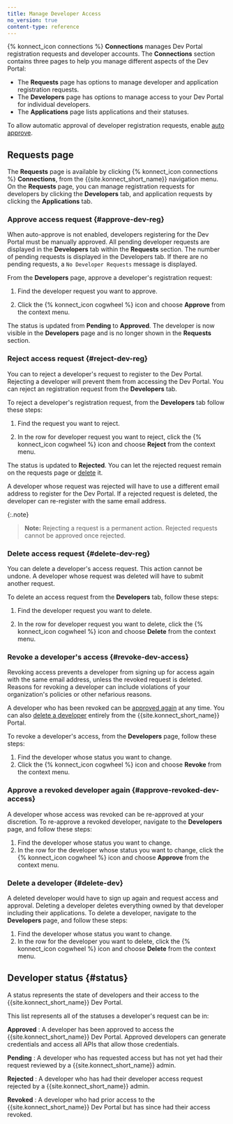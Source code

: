 ```yaml
---
title: Manage Developer Access
no_version: true
content-type: reference
---
```

{% konnect_icon connections %} **Connections** manages Dev Portal registration requests and developer accounts.
The **Connections** section contains three pages to help you manage different aspects of the Dev Portal:
* The **Requests** page has options to manage developer and application registration requests.
* The **Developers** page has options to manage access to your Dev Portal for individual developers.
* The **Applications** page lists applications and their statuses.

To allow automatic approval of developer registration requests,
enable [auto approve](/konnect/dev-portal/access-and-approval/auto-approve-devs-apps).

## Requests page

The **Requests** page is available by clicking {% konnect_icon connections %} **Connections**, from the {{site.konnect_short_name}} navigation menu. On the **Requests** page, you can manage registration requests for developers by clicking the **Developers** tab, and application requests by clicking the **Applications** tab.

### Approve access request {#approve-dev-reg}

When auto-approve is not enabled, developers registering for the Dev Portal must be manually approved. All pending developer requests are displayed in the **Developers** tab within the **Requests** section. The number of pending requests is displayed in the Developers tab. If there are no pending requests, a `No Developer Requests` message is displayed.

From the **Developers** page, approve a developer's registration request:

1. Find the developer request you want to approve.

2.  Click the {% konnect_icon cogwheel %} icon and choose
   **Approve** from the context menu.

The status is updated from **Pending** to **Approved**. The developer
is now visible in the **Developers** page and is no longer shown in the **Requests** section.

### Reject access request {#reject-dev-reg}

You can to reject a developer's request to register to the Dev Portal. Rejecting a developer will prevent them from accessing the Dev Portal. You can reject an registration request from the **Developers** tab. 

To reject a developer's registration request, from the **Developers** tab follow these steps: 

1.  Find the request you want to reject.

2.  In the row for developer request you want to reject, click the {% konnect_icon cogwheel %} icon and choose
   **Reject** from the context menu.

   The status is updated to **Rejected**. You can
   let the rejected request remain on the requests page or
   [delete](#delete-dev-reg) it.

A developer whose request was rejected will have to use a different email address to register for the Dev Portal.
If a rejected request is deleted, the developer can re-register with the same email address.

{:.note}
> **Note:** Rejecting a request is a permanent action. Rejected requests cannot be approved once rejected. 

### Delete access request {#delete-dev-reg}

You can delete a developer's access request. This action cannot be undone. A developer
whose request was deleted will have to submit another request.

To delete an access request from the **Developers** tab, follow these steps: 

1. Find the developer request you want to delete.

2. In the row for developer request you want to delete, click the {% konnect_icon cogwheel %} icon and choose
   **Delete** from the context menu.

### Revoke a developer's access {#revoke-dev-access}

Revoking access prevents a developer from signing up for access again with the same
email address, unless the revoked request is deleted. Reasons for revoking a developer can include
violations of your organization's policies or other nefarious reasons.

A developer who has been revoked can be
[approved again](#approve-revoked-dev-access) at any time. You can also
[delete a developer](#delete-dev) entirely from the {{site.konnect_short_name}} Portal.

To revoke a developer's access, from the **Developers** page, follow these steps:

1. Find the developer whose status you want to change.
2. Click the {% konnect_icon cogwheel %} icon and choose **Revoke** from the
   context menu.

### Approve a revoked developer again {#approve-revoked-dev-access}

A developer whose access was revoked can be re-approved
at your discretion.
To re-approve a revoked developer, navigate to the **Developers** page, and follow these steps: 

1. Find the developer whose status you want to change.
2. In the row for the developer whose status you want to change, click the {% konnect_icon cogwheel %} icon and choose **Approve** from the
   context menu.

### Delete a developer {#delete-dev}

A deleted developer would have to sign up again and request access and approval.
Deleting a developer deletes everything owned by that developer including their applications.
To delete a developer, navigate to the **Developers** page, and follow these steps: 

1. Find the developer whose status you want to change.
2. In the row for the developer you want to delete, click the {% konnect_icon cogwheel %} icon and choose **Delete** from the
   context menu.

## Developer status {#status}

A status represents the state of developers and their access to the {{site.konnect_short_name}} Dev Portal.

This list represents all of the statuses a developer's request can be in:

**Approved**
: A developer has been approved to access the {{site.konnect_short_name}} Dev Portal. Approved developers
   can generate credentials and access all APIs that allow those credentials.

**Pending**
: A developer who has requested access but has not yet had their request reviewed by a {{site.konnect_short_name}} admin.

**Rejected**
: A developer who has had their developer access request rejected by a {{site.konnect_short_name}} admin.

**Revoked**
: A developer who had prior access to the {{site.konnect_short_name}} Dev Portal but has since had
  their access revoked.
